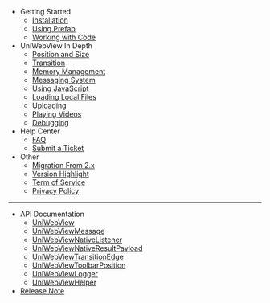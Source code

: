 - Getting Started
    - [Installation](/archived/3.1/installation.md)
    - [Using Prefab](/archived/3.1/using-prefab.md)
    - [Working with Code](/archived/3.1/working-with-code.md)
- UniWebView In Depth
    - [Position and Size](/archived/3.1/position-and-size.md)
    - [Transition](/archived/3.1/transition.md)
    - [Memory Management](/archived/3.1/memory-management.md)
    - [Messaging System](/archived/3.1/messaging-system.md)
    - [Using JavaScript](/archived/3.1/using-javascript.md)
    - [Loading Local Files](/archived/3.1/loading-local-files.md)
    - [Uploading](/archived/3.1/uploading.md)
    - [Playing Videos](/archived/3.1/playing-videos.md)
    - [Debugging](/archived/3.1/debugging.md)
- Help Center
    - [FAQ](/archived/3.1/faq.md)
    - [Submit a Ticket](https://onevcat.zendesk.com/hc/en-us/requests/new)
- Other
    - [Migration From 2.x](migration-guide.md)
    - [Version Highlight](version-highlight.md)
    - [Term of Service](tos.md)
    - [Privacy Policy](privacy.md)
---
- API Documentation
    - [UniWebView](/archived/3.1/api/uniwebview.html)
    - [UniWebViewMessage](/archived/3.1/api/uniwebviewmessage.html)
    - [UniWebViewNativeListener](/archived/3.1/api/uniwebviewnativelistener.html)
    - [UniWebViewNativeResultPayload](/archived/3.1/api/uniwebviewnativeresultpayload.html)
    - [UniWebViewTransitionEdge](/archived/3.1/api/uniwebviewtransitionedge.html)
    - [UniWebViewToolbarPosition](/archived/3.1/api/uniwebviewtoolbarposition.html)
    - [UniWebViewLogger](/archived/3.1/api/uniwebviewlogger.html)
    - [UniWebViewHelper](/archived/3.1/api/uniwebviewhelper.html)
- [Release Note](release-note)
